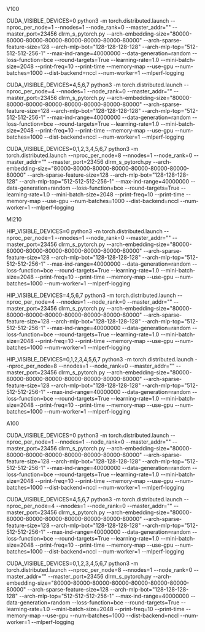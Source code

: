 V100


CUDA_VISIBLE_DEVICES=0 python3 -m torch.distributed.launch --nproc_per_node=1 --nnodes=1 --node_rank=0 --master_addr="" --master_port=23456  dlrm_s_pytorch.py --arch-embedding-size="80000-80000-80000-80000-80000-80000-80000-80000" --arch-sparse-feature-size=128 --arch-mlp-bot="128-128-128-128" --arch-mlp-top="512-512-512-256-1" --max-ind-range=40000000 --data-generation=random --loss-function=bce --round-targets=True --learning-rate=1.0 --mini-batch-size=2048 --print-freq=10 --print-time --memory-map --use-gpu --num-batches=1000 --dist-backend=nccl --num-worker=1 --mlperf-logging


CUDA_VISIBLE_DEVICES=4,5,6,7 python3 -m torch.distributed.launch --nproc_per_node=4 --nnodes=1 --node_rank=0 --master_addr="" --master_port=23456  dlrm_s_pytorch.py --arch-embedding-size="80000-80000-80000-80000-80000-80000-80000-80000" --arch-sparse-feature-size=128 --arch-mlp-bot="128-128-128-128" --arch-mlp-top="512-512-512-256-1" --max-ind-range=40000000 --data-generation=random --loss-function=bce --round-targets=True --learning-rate=1.0 --mini-batch-size=2048 --print-freq=10 --print-time --memory-map --use-gpu --num-batches=1000 --dist-backend=nccl --num-worker=1 --mlperf-logging

CUDA_VISIBLE_DEVICES=0,1,2,3,4,5,6,7 python3 -m torch.distributed.launch --nproc_per_node=8 --nnodes=1 --node_rank=0 --master_addr="" --master_port=23456  dlrm_s_pytorch.py --arch-embedding-size="80000-80000-80000-80000-80000-80000-80000-80000" --arch-sparse-feature-size=128 --arch-mlp-bot="128-128-128-128" --arch-mlp-top="512-512-512-256-1" --max-ind-range=40000000 --data-generation=random --loss-function=bce --round-targets=True --learning-rate=1.0 --mini-batch-size=2048 --print-freq=10 --print-time --memory-map --use-gpu --num-batches=1000 --dist-backend=nccl --num-worker=1 --mlperf-logging


MI210 

HIP_VISIBLE_DEVICES=0 python3 -m torch.distributed.launch --nproc_per_node=1 --nnodes=1 --node_rank=0 --master_addr="" --master_port=23456  dlrm_s_pytorch.py --arch-embedding-size="80000-80000-80000-80000-80000-80000-80000-80000" --arch-sparse-feature-size=128 --arch-mlp-bot="128-128-128-128" --arch-mlp-top="512-512-512-256-1" --max-ind-range=40000000 --data-generation=random --loss-function=bce --round-targets=True --learning-rate=1.0 --mini-batch-size=2048 --print-freq=10 --print-time --memory-map --use-gpu --num-batches=1000 --num-worker=1 --mlperf-logging

HIP_VISIBLE_DEVICES=4,5,6,7 python3 -m torch.distributed.launch --nproc_per_node=4 --nnodes=1 --node_rank=0 --master_addr="" --master_port=23456  dlrm_s_pytorch.py --arch-embedding-size="80000-80000-80000-80000-80000-80000-80000-80000" --arch-sparse-feature-size=128 --arch-mlp-bot="128-128-128-128" --arch-mlp-top="512-512-512-256-1" --max-ind-range=40000000 --data-generation=random --loss-function=bce --round-targets=True --learning-rate=1.0 --mini-batch-size=2048 --print-freq=10 --print-time --memory-map --use-gpu --num-batches=1000 --num-worker=1 --mlperf-logging


HIP_VISIBLE_DEVICES=0,1,2,3,4,5,6,7 python3 -m torch.distributed.launch --nproc_per_node=8 --nnodes=1 --node_rank=0 --master_addr="" --master_port=23456  dlrm_s_pytorch.py --arch-embedding-size="80000-80000-80000-80000-80000-80000-80000-80000" --arch-sparse-feature-size=128 --arch-mlp-bot="128-128-128-128" --arch-mlp-top="512-512-512-256-1" --max-ind-range=40000000 --data-generation=random --loss-function=bce --round-targets=True --learning-rate=1.0 --mini-batch-size=2048 --print-freq=10 --print-time --memory-map --use-gpu --num-batches=1000 --num-worker=1 --mlperf-logging

A100


CUDA_VISIBLE_DEVICES=0 python3 -m torch.distributed.launch --nproc_per_node=1 --nnodes=1 --node_rank=0 --master_addr="" --master_port=23456  dlrm_s_pytorch.py --arch-embedding-size="80000-80000-80000-80000-80000-80000-80000-80000" --arch-sparse-feature-size=128 --arch-mlp-bot="128-128-128-128" --arch-mlp-top="512-512-512-256-1" --max-ind-range=40000000 --data-generation=random --loss-function=bce --round-targets=True --learning-rate=1.0 --mini-batch-size=2048 --print-freq=10 --print-time --memory-map --use-gpu --num-batches=1000 --dist-backend=nccl --num-worker=1 --mlperf-logging


CUDA_VISIBLE_DEVICES=4,5,6,7 python3 -m torch.distributed.launch --nproc_per_node=4 --nnodes=1 --node_rank=0 --master_addr="" --master_port=23456  dlrm_s_pytorch.py --arch-embedding-size="80000-80000-80000-80000-80000-80000-80000-80000" --arch-sparse-feature-size=128 --arch-mlp-bot="128-128-128-128" --arch-mlp-top="512-512-512-256-1" --max-ind-range=40000000 --data-generation=random --loss-function=bce --round-targets=True --learning-rate=1.0 --mini-batch-size=2048 --print-freq=10 --print-time --memory-map --use-gpu --num-batches=1000 --dist-backend=nccl --num-worker=1 --mlperf-logging

CUDA_VISIBLE_DEVICES=0,1,2,3,4,5,6,7 python3 -m torch.distributed.launch --nproc_per_node=8 --nnodes=1 --node_rank=0 --master_addr="" --master_port=23456  dlrm_s_pytorch.py --arch-embedding-size="80000-80000-80000-80000-80000-80000-80000-80000" --arch-sparse-feature-size=128 --arch-mlp-bot="128-128-128-128" --arch-mlp-top="512-512-512-256-1" --max-ind-range=40000000 --data-generation=random --loss-function=bce --round-targets=True --learning-rate=1.0 --mini-batch-size=2048 --print-freq=10 --print-time --memory-map --use-gpu --num-batches=1000 --dist-backend=nccl --num-worker=1 --mlperf-logging
